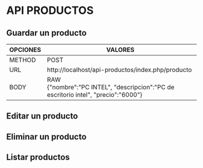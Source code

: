 # API PRODUCTOS
## Guardar un producto
| OPCIONES | VALORES                                                                                  |
|----------|------------------------------------------------------------------------------------------|
| METHOD   | POST                                                                                     |
| URL      | http://localhost/api-productos/index.php/producto                                        |
| BODY     | RAW <br/> {"nombre":"PC INTEL", "descripcion":"PC de escritorio intel", "precio":"6000"} |
## Editar un producto
## Eliminar un producto
## Listar productos
